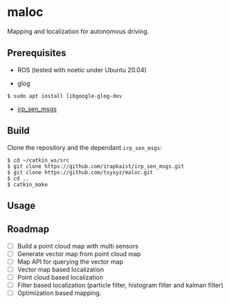 # maloc

Mapping and localization for autonomous driving.

## Prerequisites

- ROS (tested with noetic under Ubuntu 20.04)

- glog
```shell
$ sudo apt install libgoogle-glog-dev
```

- [irp_sen_msgs](https://github.com/irapkaist/irp_sen_msgs)

## Build

Clone the repository and the dependant `irp_sen_msgs`:

```shell
$ cd ~/catkin_ws/src
$ git clone https://github.com/irapkaist/irp_sen_msgs.git
$ git clone https://github.com/tsyxyz/maloc.git
$ cd ..
$ catkin_make
```

## Usage


## Roadmap

- [ ] Build a point cloud map with multi sensors
- [ ] Generate vector map from point cloud map
- [ ] Map API for querying the vector map
- [ ] Vector map based localization
- [ ] Point cloud based localization
- [ ] Filter based localization (particle filter, histogram filter and kalman filter)
- [ ] Optimization based mapping.
